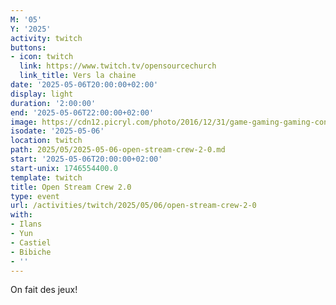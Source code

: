 ```yaml
---
M: '05'
Y: '2025'
activity: twitch
buttons:
- icon: twitch
  link: https://www.twitch.tv/opensourcechurch
  link_title: Vers la chaine
date: '2025-05-06T20:00:00+02:00'
display: light
duration: '2:00:00'
end: '2025-05-06T22:00:00+02:00'
image: https://cdn12.picryl.com/photo/2016/12/31/game-gaming-gaming-console-science-technology-555734-1024.png
isodate: '2025-05-06'
location: twitch
path: 2025/05/2025-05-06-open-stream-crew-2-0.md
start: '2025-05-06T20:00:00+02:00'
start-unix: 1746554400.0
template: twitch
title: Open Stream Crew 2.0
type: event
url: /activities/twitch/2025/05/06/open-stream-crew-2-0
with:
- Ilans
- Yun
- Castiel
- Bibiche
- ''
---
```

On fait des jeux!